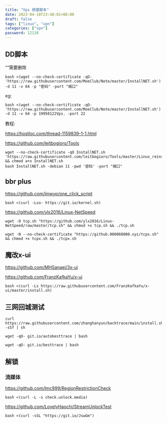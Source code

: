 ```yaml
---
title: "Vps 搭建脚本"
date: 2023-04-18T23:48:01+08:00
draft: false
tags: ["linux", "vpn"]
categories: ["vpn"]
password: 12138
---
```


## DD脚本
““需要删除
```
bash <(wget --no-check-certificate -qO- 'https://raw.githubusercontent.com/MoeClub/Note/master/InstallNET.sh') -d 11 -v 64 -p "密码" -port "端口"
```
eg:
```
bash <(wget --no-check-certificate -qO- 'https://raw.githubusercontent.com/MoeClub/Note/master/InstallNET.sh') -d 11 -v 64 -p 19950122Vps. -port 22
```
教程:

<https://hostloc.com/thread-1159839-1-1.html>

<https://github.com/leitbogioro/Tools>
```
wget --no-check-certificate -qO InstallNET.sh 'https://raw.githubusercontent.com/leitbogioro/Tools/master/Linux_reinstall/InstallNET.sh' && chmod a+x InstallNET.sh
bash InstallNET.sh -debian 11 -pwd '密码' -port "端口"
```

## bbr plus
<https://github.com/jinwyp/one_click_script>
```
bash <(curl -Lso- https://git.io/kernel.sh)
```
<https://github.com/ylx2016/Linux-NetSpeed>
```
wget -O tcp.sh "https://github.com/ylx2016/Linux-NetSpeed/raw/master/tcp.sh" && chmod +x tcp.sh && ./tcp.sh
```
```
wget -N --no-check-certificate "https://github.000060000.xyz/tcpx.sh" && chmod +x tcpx.sh && ./tcpx.sh
```

## 魔改x-ui
<https://github.com/MHSanaei/3x-ui>

<https://github.com/FranzKafkaYu/x-ui>
```
bash <(curl -Ls https://raw.githubusercontent.com/FranzKafkaYu/x-ui/master/install.sh)
```

## 三网回城测试
```
curl https://raw.githubusercontent.com/zhanghanyun/backtrace/main/install.sh -sSf | sh
```
```
wget -qO- git.io/autobesttrace | bash
```
```
wget -qO- git.io/besttrace | bash
```


## 解锁
### 流媒体
<https://github.com/lmc999/RegionRestrictionCheck>
```
bash <(curl -L -s check.unlock.media)
```
<https://github.com/LovelyHaochi/StreamUnlockTest>
```
bash <(curl -sSL "https://git.io/JswGm")
```
